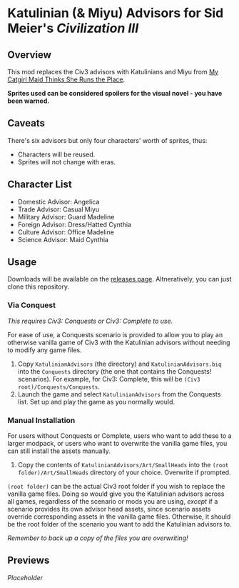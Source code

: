 # Katulinian (& Miyu) Advisors for Sid Meier's *Civilization III*

## Overview

This mod replaces the Civ3 advisors with Katulinians and Miyu from <u>[My Catgirl Maid Thinks She Runs the Place](https://uncleartie.itch.io/my-catgirl-maid-thinks-she-runs-the-place)</u>.

**Sprites used can be considered spoilers for the visual novel - you have been warned.**

## Caveats

There's six advisors but only four characters' worth of sprites, thus:

* Characters will be reused.
* Sprites will not change with eras.

## Character List

* Domestic Advisor: Angelica
* Trade Advisor: Casual Miyu
* Military Advisor: Guard Madeline
* Foreign Advisor: Dress/Hatted Cynthia
* Culture Advisor: Office Madeline
* Science Advisor: Maid Cynthia

## Usage

Downloads will be available on the [releases page](https://github.com/1230james/katulinian-civ3-advisors/releases). Altneratively, you can just clone this repository.

### Via Conquest

*This requires Civ3: Conquests or Civ3: Complete to use.*

For ease of use, a Conquests scenario is provided to allow you to play an otherwise vanilla game of Civ3 with the Katulinian advisors without needing to modify any game files.

1. Copy `KatulinianAdvisors` (the directory) and `KatulinianAdvisors.biq` into the `Conquests` directory (the one that contains the Conquests! scenarios). For example, for Civ3: Complete, this will be `(Civ3 root)/Conquests/Conquests`.
2. Launch the game and select `KatulinianAdvisors` from the Conquests list. Set up and play the game as you normally would.

### Manual Installation

For users without Conquests or Complete, users who want to add these to a larger modpack, or users who want to overwrite the vanilla game files, you can still install the assets manually.

1. Copy the contents of `KatulinianAdvisors/Art/SmallHeads` into the `(root folder)/Art/SmallHeads` directory of your choice. Overwrite if prompted.

`(root folder)` can be the actual Civ3 root folder if you wish to replace the vanilla game files. Doing so would give you the Katulinian advisors across all games, regardless of the scenario or mods you are using, *except* if a scenario provides its own advisor head assets, since scenario assets override corresponding assets in the vanilla game files. Otherwise, it should be the root folder of the scenario you want to add the Katulinian advisors to.

*Remember to back up a copy of the files you are overwriting!*

## Previews

*Placeholder*